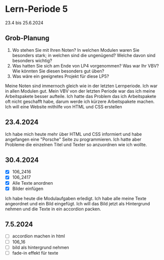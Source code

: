 # Lern-Periode 5

23.4 bis 25.6.2024

## Grob-Planung

1. Wo stehen Sie mit Ihren Noten? In welchen Modulen waren Sie besonders stark; in welchen sind die ungenügend? Welche davon sind besonders wichtig?
2. Was hatten Sie sich am Ende von LP4 vorgenommen? Was war Ihr VBV? Wie könnten Sie diesen besonders gut üben?
4. Was wäre ein geeignetes Projekt für diese LP5?

Meine Noten sind immernoch gleich wie in der letzten Lernperiode. Ich war in allen Modulen gut.
Mein VBV von der letzten Periode war das ich meine Arbeitspakete besser aufteile. Ich hatte das Problem das ich Arbeitspakete oft nicht geschafft habe, darum werde ich kürzere Arbeitspakete machen.
Ich will eine Website mithilfe von HTML und CSS erstellen

## 23.4.2024

Ich habe mich heute mehr über HTML und CSS informiert und habe angefangen eine "Porsche" Seite zu programmieren. Ich hatte aber Probleme die einzelnen Titel und Texter so anzuordnen wie ich wollte.

## 30.4.2024

- [x] 106_2416
- [x] 106_2417
- [x] Alle Texte anordnen
- [x] Bilder einfügen

Ich habe heute die Modulaufgaben erledigt. Ich habe alle meine Texte angeordnet und ein Bild eingefügt. Ich will das Bild jetzt als Hintergrund nehmen und die Texte in ein accordion packen.

## 7.5.2024

- [ ] accordion machen in html
- [ ] 106_16
- [ ] bild als hintergrund nehmen
- [ ] fade-in effekt für texte
